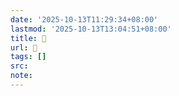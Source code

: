 ```yaml
---
date: '2025-10-13T11:29:34+08:00'
lastmod: '2025-10-13T13:04:51+08:00'
title: 󰢇
url: 󰢇
tags: []
src:
note:
---
```

